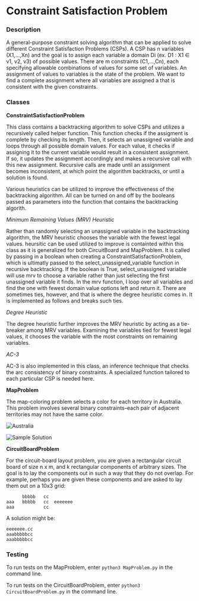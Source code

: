 # Constraint Satisfaction Problem

### Description

A general-purpose constraint solving algorithm that can be applied to solve different Constraint Satisfaction Problems (CSPs). A CSP has n variables (X1,...,Xn) and the goal is to assign each variable a domain Di (ex. D1 : X1 ∈ v1, v2, v3) of possible values. There are m constraints (C1,...,Cn), each specifying allowable combinations of values for some set of variables. An assignment of values to variables is the state of the problem. We want to find a complete assignment where all variables are assigned a that is consistent with the given constraints.

### Classes

**ConstraintSatisfactionProblem**

This class contains a backtracking algorithm to solve CSPs and utilizes a recursively called helper function. This function checks if the assigment is complete by checking its length. Then, it selects an unassigned variable and loops through all possible domain values. For each value, it checks if assigning it to the current variable would result in a consistent assignment. If so, it updates the assignment accordingly and makes a recursive call with this new assignment. Recursive calls are made until an assignment becomes inconsistent, at which point the algorithm backtracks, or until a solution is found. 

Various heuristics can be utilized to improve the effectiveness of the backtracking algorithm. All can be turned on and off by the booleans passed as parameters into the function that contains the backtracking algorith. 

*Minimum Remaining Values (MRV) Heuristic*

Rather than randomly selecting an unassigned variable in the backtracking algorithm, the MRV heuristic chooses the variable with the fewest legal values. heursitic can be used utilized to improve is containted within this class as it is generalized for both CircuitBoard and MapProblem. It is called by passing in a boolean when creating a ConstraintSatisfactionProblem, which is ultimatly passed to the select_unassigned_variable function in recursive backtracking. If the boolean is True, select_unassigned variable will use mrv to choose a variable rather than just selecting the first unassigned variable it finds. In the mrv function, I loop over all variables and find the one with fewest domain value options left and return it. There are sometimes ties, however, and that is where the degree heuristic comes in. It is implemented as follows and breaks such ties.

*Degree Heuristic*

The degree heuristic further improves the MRV heuristic by acting as a tie-breaker among MRV variables. Examining the variables tied for fewest legal values, it chooses the variable with the most constraints on remaining variables.

*AC-3*

AC-3 is also implemented in this class, an inference technique that checks the arc consistency of binary constraints. A specialized function tailored to each particular CSP is needed here.

**MapProblem**

The map-coloring problem selects a color for each territory in Australia. This problem involves several binary constraints–each pair of adjacent territories may not have the same color.

![Australia](australia.png)

![Sample Solution](colored.png)

**CircuitBoardProblem**

For the circuit-board layout problem, you are given a rectangular circuit board of size n x m, and k rectangular components of arbitrary sizes. The goal is to lay the components out in such a way that they do not overlap. For example, perhaps you are given these components and are asked to lay them out on a 10x3 grid:

```
      bbbbb   cc
aaa   bbbbb   cc  eeeeeee
aaa           cc
```

A solution might be:

```
eeeeeee.cc
aaabbbbbcc
aaabbbbbcc
```

### Testing

To run tests on the MapProblem, enter ```python3 MapProblem.py``` in the command line.

To run tests on the CircuitBoardProblem, enter ```python3 CircuitBoardProblem.py``` in the command line.
